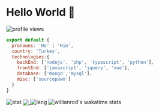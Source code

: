 # Hello World 👋

![profile views](https://komarev.com/ghpvc/?username=shoxruxrashidov)

```js
export default {
  pronouns: 'He' | 'Him',
  country: 'Turkey',
  technologies:{
    backEnd: ['nodejs', 'php', 'typescript', 'python'],
    frontEnd: ['javascript', 'jquery', 'vue'],
    database: ['mongo','mysql'],
    misc: ['sourcepawn']
  }
}
```

 

![stat](https://github-readme-stats.vercel.app/api?username=shoxruxrashidov&show_icons=true&title_color=fff&icon_color=79ff97&text_color=9f9f9f&bg_color=151515&count_private=true)
<a href="https://github.com/shoxruxrashidov/Telegram-PHP-API">
  <img align="center" src="https://github-readme-stats.vercel.app/api/pin/?username=shoxruxrashidov&repo=Telegram-PHP-API" />
</a>
![lang](https://github-readme-stats.vercel.app/api/top-langs/?username=shoxruxrashidov)
![willianrod's wakatime stats](https://github-readme-stats.vercel.app/api/wakatime?username=shoxruxrashidov)
